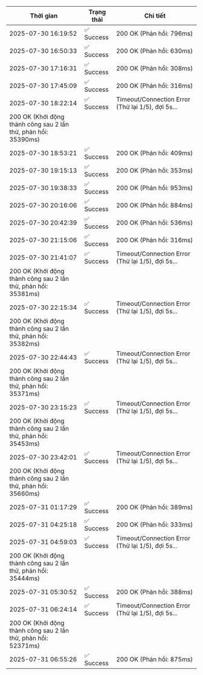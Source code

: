 | Thời gian | Trạng thái | Chi tiết |
|---|---|---|
| 2025-07-30 16:19:52 | ✅ Success | 200 OK (Phản hồi: 796ms) |
| 2025-07-30 16:50:33 | ✅ Success | 200 OK (Phản hồi: 630ms) |
| 2025-07-30 17:16:31 | ✅ Success | 200 OK (Phản hồi: 308ms) |
| 2025-07-30 17:45:09 | ✅ Success | 200 OK (Phản hồi: 316ms) |
| 2025-07-30 18:22:14 | ✅ Success | Timeout/Connection Error (Thử lại 1/5), đợi 5s...
200 OK (Khởi động thành công sau 2 lần thử, phản hồi: 35390ms) |
| 2025-07-30 18:53:21 | ✅ Success | 200 OK (Phản hồi: 409ms) |
| 2025-07-30 19:15:13 | ✅ Success | 200 OK (Phản hồi: 353ms) |
| 2025-07-30 19:38:33 | ✅ Success | 200 OK (Phản hồi: 953ms) |
| 2025-07-30 20:16:06 | ✅ Success | 200 OK (Phản hồi: 884ms) |
| 2025-07-30 20:42:39 | ✅ Success | 200 OK (Phản hồi: 536ms) |
| 2025-07-30 21:15:06 | ✅ Success | 200 OK (Phản hồi: 316ms) |
| 2025-07-30 21:41:07 | ✅ Success | Timeout/Connection Error (Thử lại 1/5), đợi 5s...
200 OK (Khởi động thành công sau 2 lần thử, phản hồi: 35381ms) |
| 2025-07-30 22:15:34 | ✅ Success | Timeout/Connection Error (Thử lại 1/5), đợi 5s...
200 OK (Khởi động thành công sau 2 lần thử, phản hồi: 35382ms) |
| 2025-07-30 22:44:43 | ✅ Success | Timeout/Connection Error (Thử lại 1/5), đợi 5s...
200 OK (Khởi động thành công sau 2 lần thử, phản hồi: 35371ms) |
| 2025-07-30 23:15:23 | ✅ Success | Timeout/Connection Error (Thử lại 1/5), đợi 5s...
200 OK (Khởi động thành công sau 2 lần thử, phản hồi: 35453ms) |
| 2025-07-30 23:42:01 | ✅ Success | Timeout/Connection Error (Thử lại 1/5), đợi 5s...
200 OK (Khởi động thành công sau 2 lần thử, phản hồi: 35660ms) |
| 2025-07-31 01:17:29 | ✅ Success | 200 OK (Phản hồi: 389ms) |
| 2025-07-31 04:25:18 | ✅ Success | 200 OK (Phản hồi: 333ms) |
| 2025-07-31 04:59:03 | ✅ Success | Timeout/Connection Error (Thử lại 1/5), đợi 5s...
200 OK (Khởi động thành công sau 2 lần thử, phản hồi: 35444ms) |
| 2025-07-31 05:30:52 | ✅ Success | 200 OK (Phản hồi: 388ms) |
| 2025-07-31 06:24:14 | ✅ Success | Timeout/Connection Error (Thử lại 1/5), đợi 5s...
200 OK (Khởi động thành công sau 2 lần thử, phản hồi: 52371ms) |
| 2025-07-31 06:55:26 | ✅ Success | 200 OK (Phản hồi: 875ms) |
